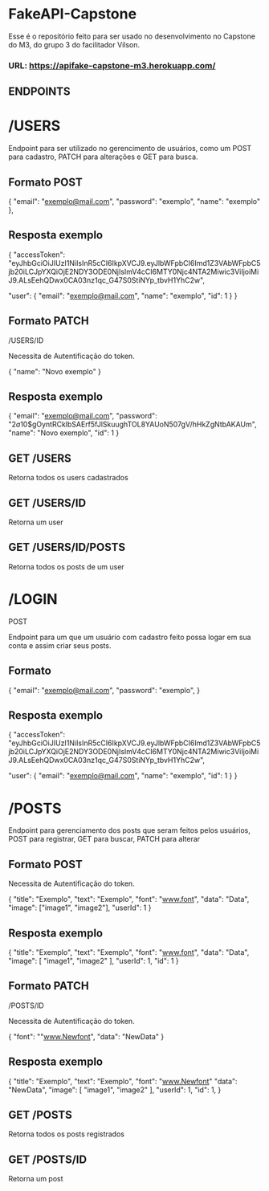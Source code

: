 # FakeAPI-Capstone

Esse é o repositório feito para ser usado no desenvolvimento no Capstone do M3, do grupo 3 do facilitador Vilson.

### URL: https://apifake-capstone-m3.herokuapp.com/

## ENDPOINTS

# /USERS

Endpoint para ser utilizado no gerencimento de usuários, como um POST para cadastro, PATCH para alterações e GET para busca.

## Formato POST

{
"email": "exemplo@mail.com",
"password": "exemplo",
"name": "exemplo"
},

## Resposta exemplo

{
"accessToken": "eyJhbGciOiJIUzI1NiIsInR5cCI6IkpXVCJ9.eyJlbWFpbCI6Imd1Z3VAbWFpbC5jb20iLCJpYXQiOjE2NDY3ODE0NjIsImV4cCI6MTY0Njc4NTA2Miwic3ViIjoiMiJ9.ALsEehQDwx0CA03nz1qc_G47S0StiNYp_tbvH1YhC2w",

"user": {
"email": "exemplo@mail.com",
"name": "exemplo",
"id": 1
}
}

## Formato PATCH

/USERS/ID

Necessita de Autentificação do token.

{
"name": "Novo exemplo"
}

## Resposta exemplo

{
"email": "exemplo@mail.com",
"password": "$2a$10$gOyntRCklbSAErf5fJlSkuughTOL8YAUoN507gV/hHkZgNtbAKAUm",
"name": "Novo exemplo",
"id": 1
}

## GET /USERS

Retorna todos os users cadastrados

## GET /USERS/ID

Retorna um user

## GET /USERS/ID/POSTS

Retorna todos os posts de um user

# /LOGIN

POST

Endpoint para um que um usuário com cadastro feito possa logar em sua conta e assim criar seus posts.

## Formato

{
"email": "exemplo@mail.com",
"password": "exemplo",
}

## Resposta exemplo

{
"accessToken": "eyJhbGciOiJIUzI1NiIsInR5cCI6IkpXVCJ9.eyJlbWFpbCI6Imd1Z3VAbWFpbC5jb20iLCJpYXQiOjE2NDY3ODE0NjIsImV4cCI6MTY0Njc4NTA2Miwic3ViIjoiMiJ9.ALsEehQDwx0CA03nz1qc_G47S0StiNYp_tbvH1YhC2w",

"user": {
"email": "exemplo@mail.com",
"name": "exemplo",
"id": 1
}
}

# /POSTS

Endpoint para gerenciamento dos posts que seram feitos pelos usuários, POST para registrar, GET para buscar, PATCH para alterar

## Formato POST

Necessita de Autentificação do token.

{
"title": "Exemplo",
"text": "Exemplo",
"font": "www.font",
"data": "Data",
"image": ["image1", "image2"],
"userId": 1
}

## Resposta exemplo

{
"title": "Exemplo",
"text": "Exemplo",
"font": "www.font",
"data": "Data",
"image": [
"image1",
"image2"
],
"userId": 1,
"id": 1
}

## Formato PATCH

/POSTS/ID

Necessita de Autentificação do token.

{
"font": ""www.Newfont",
"data": "NewData"
}

## Resposta exemplo

{
"title": "Exemplo",
"text": "Exemplo",
"font": "www.Newfont"
"data": "NewData",
"image": [
"image1",
"image2"
],
"userId": 1,
"id": 1,
}

## GET /POSTS

Retorna todos os posts registrados

## GET /POSTS/ID

Retorna um post
